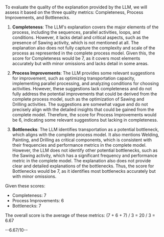 To evaluate the quality of the explanation provided by the LLM, we will assess it based on the three quality metrics: Completeness, Process Improvements, and Bottlenecks.

1. **Completeness**: The LLM's explanation covers the major elements of the process, including the sequences, parallel activities, loops, and conditions. However, it lacks detail and critical aspects, such as the presence of Sawing activity, which is not mentioned at all. The explanation also does not fully capture the complexity and scale of the process as represented in the complete process model. Given this, the score for Completeness would be 7, as it covers most elements accurately but with minor omissions and lacks detail in some areas.

2. **Process Improvements**: The LLM provides some relevant suggestions for improvement, such as optimizing transportation capacity, implementing parallel processing, and analyzing conditions for choosing activities. However, these suggestions lack completeness and do not fully address the potential improvements that could be derived from the complete process model, such as the optimization of Sawing and Drilling activities. The suggestions are somewhat vague and do not precisely align with the detailed insights that could be gained from the complete model. Therefore, the score for Process Improvements would be 6, indicating some relevant suggestions but lacking in completeness.

3. **Bottlenecks**: The LLM identifies transportation as a potential bottleneck, which aligns with the complete process model. It also mentions Welding, Painting, and Drilling as critical components, which is consistent with their frequencies and performance metrics in the complete model. However, the LLM does not identify other potential bottlenecks, such as the Sawing activity, which has a significant frequency and performance metric in the complete model. The explanation also does not provide clear and detailed explanations of the bottlenecks. Thus, the score for Bottlenecks would be 7, as it identifies most bottlenecks accurately but with minor omissions.

Given these scores:
- Completeness: 7
- Process Improvements: 6
- Bottlenecks: 7

The overall score is the average of these metrics: (7 + 6 + 7) / 3 = 20 / 3 = 6.67

--6.67/10--